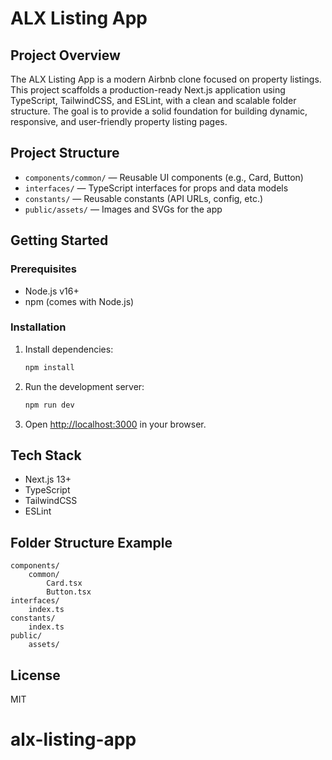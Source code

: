 # ALX Listing App

## Project Overview
The ALX Listing App is a modern Airbnb clone focused on property listings. This project scaffolds a production-ready Next.js application using TypeScript, TailwindCSS, and ESLint, with a clean and scalable folder structure. The goal is to provide a solid foundation for building dynamic, responsive, and user-friendly property listing pages.

## Project Structure
- `components/common/` — Reusable UI components (e.g., Card, Button)
- `interfaces/` — TypeScript interfaces for props and data models
- `constants/` — Reusable constants (API URLs, config, etc.)
- `public/assets/` — Images and SVGs for the app

## Getting Started

### Prerequisites
- Node.js v16+
- npm (comes with Node.js)

### Installation
1. Install dependencies:
	 ```bash
	 npm install
	 ```
2. Run the development server:
	 ```bash
	 npm run dev
	 ```
3. Open [http://localhost:3000](http://localhost:3000) in your browser.

## Tech Stack
- Next.js 13+
- TypeScript
- TailwindCSS
- ESLint

## Folder Structure Example
```
components/
	common/
		Card.tsx
		Button.tsx
interfaces/
	index.ts
constants/
	index.ts
public/
	assets/
```

## License
MIT
# alx-listing-app